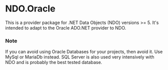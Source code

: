 # NDO.Oracle

This is a provider package for .NET Data Objects (NDO) versions >= 5. 
It's intended to adapt to the Oracle ADO.NET provider to NDO.

### Note

If you can avoid using Oracle Databases for your projects, then avoid it. Use MySql or MariaDb instead. SQL Server is also used very intensively with NDO and is probably the best tested database.
